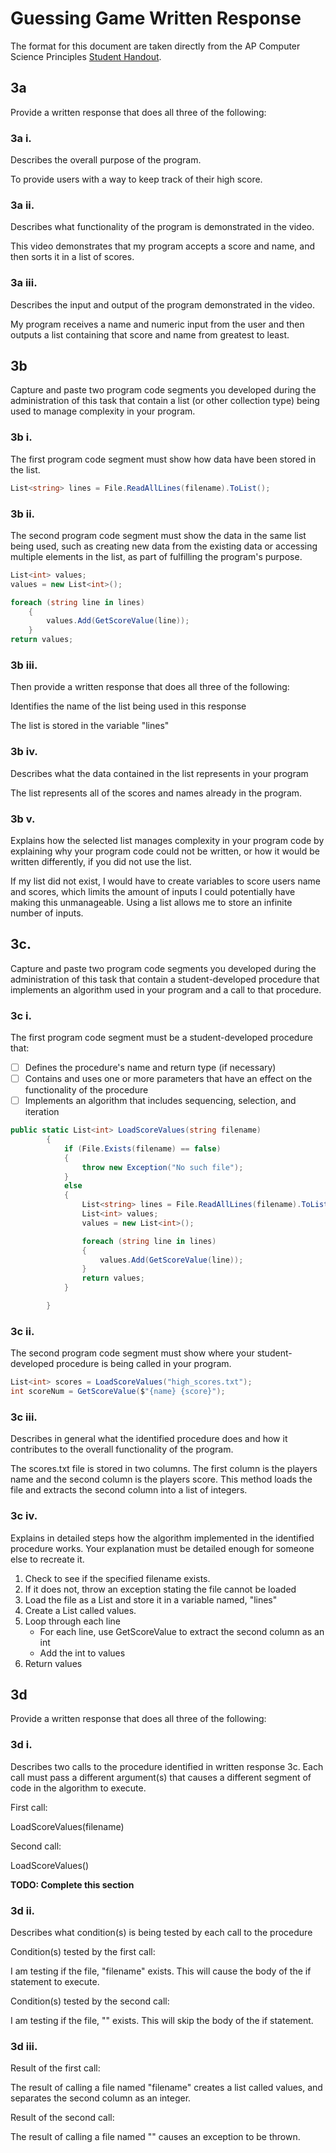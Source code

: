 # Guessing Game Written Response

The format for this document are taken directly from the AP Computer Science
Principles [Student Handout](../support/ap-csp-student-task-directions.pdf).

## 3a

Provide a written response that does all three of the following:

### 3a i.

Describes the overall purpose of the program.

To provide users with a way to keep track of their high score. 

### 3a ii.

Describes what functionality of the program is demonstrated in the video.

This video demonstrates that my program accepts a score and name, and then sorts it in a list of scores. 

### 3a iii.

Describes the input and output of the program demonstrated in the video.

My program receives a name and numeric input from the user and then outputs a list containing that score and name from greatest to least. 

## 3b

Capture and paste two program code segments you developed during the
administration of this task that contain a list (or other collection type) being
used to manage complexity in your program.

### 3b i.

The first program code segment must show how data have been stored in the list.

```csharp
List<string> lines = File.ReadAllLines(filename).ToList(); 
```

### 3b ii.

The second program code segment must show the data in the same list being used,
such as creating new data from the existing data or accessing multiple elements
in the list, as part of fulfilling the program's purpose.

```csharp
List<int> values;
values = new List<int>();

foreach (string line in lines) 
    {                    
        values.Add(GetScoreValue(line)); 
    }
return values;
```

### 3b iii.

Then provide a written response that does all three of the following:

Identifies the name of the list being used in this response

The list is stored in the variable "lines"

### 3b iv.

Describes what the data contained in the list represents in your program

The list represents all of the scores and names already in the program.

### 3b v.

Explains how the selected list manages complexity in your program code by
explaining why your program code could not be written, or how it would be
written differently, if you did not use the list.

If my list did not exist, I would have to create variables to score users name and scores, which limits the amount of inputs I could potentially have making this unmanageable. Using a list allows me to store an infinite number of inputs. 

## 3c.

Capture and paste two program code segments you developed during the
administration of this task that contain a student-developed procedure that
implements an algorithm used in your program and a call to that procedure.

### 3c i.

The first program code segment must be a student-developed procedure that:

- [ ] Defines the procedure's name and return type (if necessary)
- [ ] Contains and uses one or more parameters that have an effect on the functionality of the procedure
- [ ] Implements an algorithm that includes sequencing, selection, and iteration

```csharp
public static List<int> LoadScoreValues(string filename)
        {
            if (File.Exists(filename) == false)
            {
                throw new Exception("No such file");
            }
            else
            {
                List<string> lines = File.ReadAllLines(filename).ToList(); 
                List<int> values;
                values = new List<int>();

                foreach (string line in lines) 
                {                    
                    values.Add(GetScoreValue(line));
                }
                return values;
            }

        }
```

### 3c ii.

The second program code segment must show where your student-developed procedure is being called in your program.

```csharp
List<int> scores = LoadScoreValues("high_scores.txt");
int scoreNum = GetScoreValue($"{name} {score}");
```

### 3c iii.

Describes in general what the identified procedure does and how it contributes to the overall functionality of the program.

The scores.txt file is stored in two columns. The first column is the players name and the second column is the players score. This method loads the file and extracts the second column into a list of integers.

### 3c iv.

Explains in detailed steps how the algorithm implemented in the identified procedure works. Your explanation must be detailed enough for someone else to recreate it.

1. Check to see if the specified filename exists.
2. If it does not, throw an exception stating the file cannot be loaded
3. Load the file as a List and store it in a variable named, "lines"
4. Create a List called values.
5. Loop through each line
    * For each line, use GetScoreValue to extract the second column as an int
    * Add the int to values
6. Return values

## 3d

Provide a written response that does all three of the following:

### 3d i.

Describes two calls to the procedure identified in written response 3c. Each call must pass a different argument(s) that causes a different segment of code in the algorithm to execute.

First call:

LoadScoreValues(filename)

Second call:

LoadScoreValues()

**TODO: Complete this section**

### 3d ii.

Describes what condition(s) is being tested by each call to the procedure

Condition(s) tested by the first call:
 
I am testing if the file, "filename" exists. This will cause the body of the if statement to execute. 

Condition(s) tested by the second call:

I am testing if the file, "" exists. This will skip the body of the if statement. 

### 3d iii.

Result of the first call:

The result of calling a file named "filename" creates a list called values, and separates the second column as an integer. 

Result of the second call:

The result of calling a file named "" causes an exception to be thrown. 